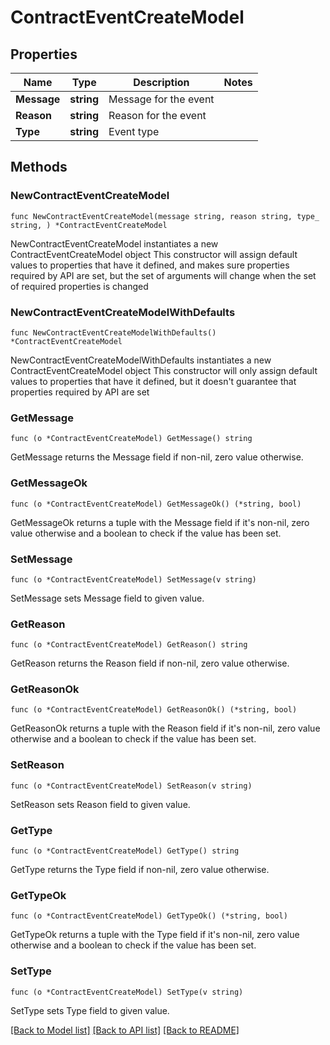 # ContractEventCreateModel

## Properties

Name | Type | Description | Notes
------------ | ------------- | ------------- | -------------
**Message** | **string** | Message for the event | 
**Reason** | **string** | Reason for the event | 
**Type** | **string** | Event type | 

## Methods

### NewContractEventCreateModel

`func NewContractEventCreateModel(message string, reason string, type_ string, ) *ContractEventCreateModel`

NewContractEventCreateModel instantiates a new ContractEventCreateModel object
This constructor will assign default values to properties that have it defined,
and makes sure properties required by API are set, but the set of arguments
will change when the set of required properties is changed

### NewContractEventCreateModelWithDefaults

`func NewContractEventCreateModelWithDefaults() *ContractEventCreateModel`

NewContractEventCreateModelWithDefaults instantiates a new ContractEventCreateModel object
This constructor will only assign default values to properties that have it defined,
but it doesn't guarantee that properties required by API are set

### GetMessage

`func (o *ContractEventCreateModel) GetMessage() string`

GetMessage returns the Message field if non-nil, zero value otherwise.

### GetMessageOk

`func (o *ContractEventCreateModel) GetMessageOk() (*string, bool)`

GetMessageOk returns a tuple with the Message field if it's non-nil, zero value otherwise
and a boolean to check if the value has been set.

### SetMessage

`func (o *ContractEventCreateModel) SetMessage(v string)`

SetMessage sets Message field to given value.


### GetReason

`func (o *ContractEventCreateModel) GetReason() string`

GetReason returns the Reason field if non-nil, zero value otherwise.

### GetReasonOk

`func (o *ContractEventCreateModel) GetReasonOk() (*string, bool)`

GetReasonOk returns a tuple with the Reason field if it's non-nil, zero value otherwise
and a boolean to check if the value has been set.

### SetReason

`func (o *ContractEventCreateModel) SetReason(v string)`

SetReason sets Reason field to given value.


### GetType

`func (o *ContractEventCreateModel) GetType() string`

GetType returns the Type field if non-nil, zero value otherwise.

### GetTypeOk

`func (o *ContractEventCreateModel) GetTypeOk() (*string, bool)`

GetTypeOk returns a tuple with the Type field if it's non-nil, zero value otherwise
and a boolean to check if the value has been set.

### SetType

`func (o *ContractEventCreateModel) SetType(v string)`

SetType sets Type field to given value.



[[Back to Model list]](../README.md#documentation-for-models) [[Back to API list]](../README.md#documentation-for-api-endpoints) [[Back to README]](../README.md)


